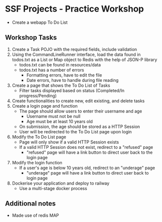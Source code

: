 # SSF Projects - Practice Workshop
- Create a webapp To Do List

## Workshop Tasks
1. Create a Task POJO with the required fields, include validation
2. Using the CommandLineRunner interface, load the data found in todos.txt as a List or Map object to Redis with the help of JSON-P library
   - todos.txt can be found in resources/data
   - todos.txt has a number of errors
     - Formatting errors, have to edit the file
     - Date errors, have to handle during file reading
3. Create a page that shows the To Do List of Tasks
   - Filter tasks displayed based on status (Completed/In progress/Pending)
4. Create functionalities to create new, edit existing, and delete tasks
5. Create a login page and function
   - The page should allow users to enter their username and age
     - Username must not be null
     - Age must be at least 10 years old
   - On submission, the age should be stored as a HTTP Session
   - User will be redirected to the To Do List page upon login
6. Modify the To Do List page
   - Page will only show if a valid HTTP Session exists
   - If a valid HTTP Session does not exist, redirect to a "refused" page
     - "refused" page will have a link button to direct user back to the login page
7. Modify the login function
   - If a user's age is below 10 years old, redirect to an "underage" page
     - "underage" page will have a link button to direct user back to login page
8. Dockerise your application and deploy to railway
   - Use a multi-stage docker process

## Additional notes
- Made use of redis MAP
